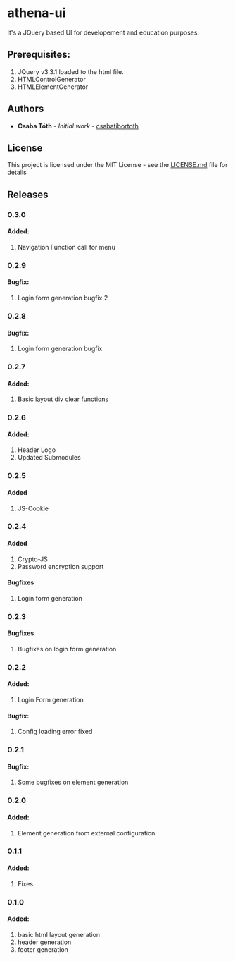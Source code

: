 # athena-ui

It's a JQuery based UI for developement and education purposes.

## Prerequisites:
1. JQuery v3.3.1 loaded to the html file.
2. HTMLControlGenerator
3. HTMLElementGenerator

## Authors

* **Csaba Tóth** - *Initial work* - [csabatibortoth](https://github.com/csabatibortoth)

## License

This project is licensed under the MIT License - see the [LICENSE.md](LICENSE.md) file for details

## Releases

 ### 0.3.0
  #### Added:
   1. Navigation Function call for menu

 ### 0.2.9
  #### Bugfix:
   1. Login form generation bugfix 2

 ### 0.2.8
  #### Bugfix:
   1. Login form generation bugfix

 ### 0.2.7
 #### Added:
  1. Basic layout div clear functions

 ### 0.2.6
 #### Added:
  1. Header Logo
  2. Updated Submodules

 ### 0.2.5
 #### Added
  1. JS-Cookie

 ### 0.2.4
 #### Added
  1. Crypto-JS
  2. Password encryption support

 #### Bugfixes
  1. Login form generation

 ### 0.2.3
 #### Bugfixes
  1. Bugfixes on login form generation

 ### 0.2.2
 #### Added:
  1. Login Form generation

 #### Bugfix:
  1. Config loading error fixed

 ### 0.2.1
 #### Bugfix:
  1. Some bugfixes on element generation

 ### 0.2.0
 #### Added:
  1. Element generation from external configuration

 ### 0.1.1
 #### Added:
  1. Fixes

 ### 0.1.0
 #### Added:
  1. basic html layout generation
  2. header generation
  3. footer generation
 
